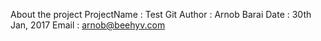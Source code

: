 About the project
ProjectName : Test Git
Author : Arnob Barai
Date : 30th Jan, 2017
Email : arnob@beehyv.com